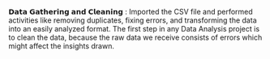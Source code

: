 
𝗗𝗮𝘁𝗮 𝗚𝗮𝘁𝗵𝗲𝗿𝗶𝗻𝗴 𝗮𝗻𝗱 𝗖𝗹𝗲𝗮𝗻𝗶𝗻𝗴 :
Imported the CSV file and performed activities like removing duplicates, fixing errors, and transforming the data into an easily analyzed format. The first step in any Data Analysis project is to clean the data, because the raw data we receive consists of errors which might affect the insights drawn.


